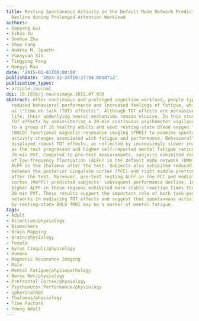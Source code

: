 ```yaml
---
title: Resting Spontaneous Activity in the Default Mode Network Predicts Performance
  Decline during Prolonged Attention Workload
authors:
- Danyang Gui
- Sihua Xu
- Senhua Zhu
- Zhuo Fang
- Andrea M. Spaeth
- Yuanyuan Xin
- Tingyong Feng
- Hengyi Rao
date: '2015-01-01T00:00:00'
publishDate: '2024-12-24T10:27:54.001871Z'
publication_types:
- article-journal
doi: 10.1016/j.neuroimage.2015.07.030
abstract: After continuous and prolonged cognitive workload, people typically show
  reduced behavioral performance and increased feelings of fatigue, which are known
  as \"time-on-task (TOT) effects\". Although TOT effects are pervasive in modern
  life, their underlying neural mechanisms remain elusive. In this study, we induced
  TOT effects by administering a 20-min continuous psychomotor vigilance test (PVT)
  to a group of 16 healthy adults and used resting-state blood oxygen level-dependent
  (BOLD) functional magnetic resonance imaging (fMRI) to examine spontaneous brain
  activity changes associated with fatigue and performance. Behaviorally, subjects
  displayed robust TOT effects, as reflected by increasingly slower reaction times
  as the test progressed and higher self-reported mental fatigue ratings after the
  20-min PVT. Compared to pre-test measurements, subjects exhibited reduced amplitudes
  of low-frequency fluctuation (ALFF) in the default mode network (DMN) and increased
  ALFF in the thalamus after the test. Subjects also exhibited reduced anti-correlations
  between the posterior cingulate cortex (PCC) and right middle prefrontal cortex
  after the test. Moreover, pre-test resting ALFF in the PCC and medial prefrontal
  cortex (MePFC) predicted subjects' subsequent performance decline; individuals with
  higher ALFF in these regions exhibited more stable reaction times throughout the
  20-min PVT. These results support the important role of both task-positive and task-negative
  networks in mediating TOT effects and suggest that spontaneous activity measured
  by resting-state BOLD fMRI may be a marker of mental fatigue.
tags:
- Adult
- Attention/physiology
- Biomarkers
- Brain Mapping
- Brain/physiology
- Female
- Gyrus Cinguli/physiology
- Humans
- Magnetic Resonance Imaging
- Male
- Mental Fatigue/physiopathology
- Nerve Net/physiology
- Prefrontal Cortex/physiology
- Psychomotor Performance/physiology
- sphericalROI
- Thalamus/physiology
- Time Factors
- Young Adult
---
```

